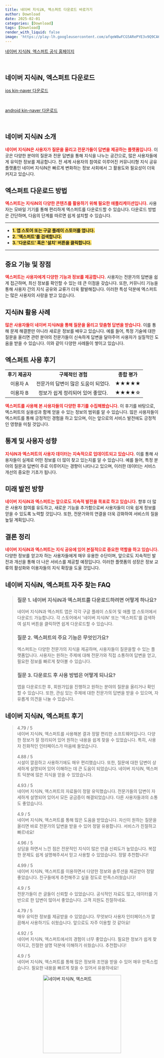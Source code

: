 ```yaml
---
title: 네이버 지식iN, 엑스퍼트 다운로드 바로가기
author: Download
date: 2025-02-01
categories: [Download]
tags: [Download]
render_with_liquid: false
image: 'https://play-lh.googleusercontent.com/afqeW8wFCG5ARePYE3v9Q9CA6o-QQYKCtXd0lB7lGXizVWNr3JVfXzIfFFxD9A4vr0M=s256-rw'
---
```

<p><a class='click-button' title='네이버 지식iN, 엑스퍼트' href='https://kin.naver.com/' rel='nofollow'>네이버 지식iN, 엑스퍼트 공식 홈페이지</a></p><br>
<h2 id='네이버 지식iN, 엑스퍼트_다운로드'>네이버 지식iN, 엑스퍼트 다운로드</h2>
<p><a class="click-button ios" title="kin-naver 다운로드" href="https://apps.apple.com/kr/app/%EB%84%A4%EC%9D%B4%EB%B2%84-%EC%A7%80%EC%8B%9Din-%EC%97%91%EC%8A%A4%ED%8D%BC%ED%8A%B8/id1478082869" rel="nofollow">ios kin-naver 다운로드</a></p><br>
<p><a class="click-button android" title="kin-naver 다운로드" href="https://play.google.comhttps://play.google.com/store/apps/details?id=com.nhn.android.kin" rel="nofollow">android kin-naver 다운로드</a></p><br>


<h2 id='네이버-지식iN-소개'>네이버 지식iN 소개</h2>

<p><b><span style="color: #ee2323;">네이버 지식iN은 사용자가 질문을 올리고 전문가들이 답변을 제공하는 플랫폼입니다.</span></b> 이 곳은 다양한 분야의 질문과 전문 답변을 통해 지식을 나누는 공간으로, 많은 사용자들에게 유익한 정보를 제공합니다. 전 세계 사용자의 참여로 이루어진 커뮤니티형 지식 공유 플랫폼인 네이버 지식iN은 빠르게 변화하는 정보 사회에서 그 활용도와 필요성이 더욱 커지고 있습니다.</p>

<h2 id='엑스퍼트-다운로드-방법'>엑스퍼트 다운로드 방법</h2>

<p><b><span style="color: #ee2323;">엑스퍼트는 지식iN의 다양한 콘텐츠를 활용하기 위해 필요한 애플리케이션입니다.</span></b> 사용자는 모바일 기기를 통해 편리하게 엑스퍼트를 다운로드할 수 있습니다. 다운로드 방법은 간단하며, 다음의 단계를 따르면 쉽게 설치할 수 있습니다.</p>

<hr />

<ul>
    <li><b><span style="background-color: #ffe066;">1. 앱 스토어 또는 구글 플레이 스토어를 엽니다.</span></b></li>
    <li><b><span style="background-color: #ffe066;">2. '엑스퍼트'를 검색합니다.</span></b></li>
    <li><b><span style="background-color: #ffe066;">3. '다운로드' 혹은 '설치' 버튼을 클릭합니다.</span></b></li>
</ul>

<hr />

<h2 id='중요-기능-및-장점'>중요 기능 및 장점</h2>

<p><b><span style="color: #ee2323;">엑스퍼트는 사용자에게 다양한 기능과 정보를 제공합니다.</span></b> 사용자는 전문가의 답변을 쉽게 접근하며, 최신 정보를 확인할 수 있는 데 큰 이점을 갖습니다. 또한, 커뮤니티 기능을 통해 사용자 간의 지식 공유와 교류가 더욱 활발해집니다. 이러한 특성 덕분에 엑스퍼트는 많은 사용자의 사랑을 받고 있습니다.</p>

<h2 id='지식iN-활용-사례'>지식iN 활용 사례</h2>

<p><b><span style="color: #ee2323;">많은 사용자들이 네이버 지식iN을 통해 질문을 올리고 맞춤형 답변을 받습니다.</span></b> 이를 통해 문제 해결뿐만 아니라 새로운 정보를 배우고 있습니다. 예를 들어, 특정 기술에 대한 질문을 올리면 관련 분야의 전문가들이 신속하게 답변을 달아주어 사용자가 실질적인 도움을 받을 수 있습니다. 이와 같이 다양한 사례들이 쌓이고 있습니다.</p>

<h2 id='엑스퍼트-사용-후기'>엑스퍼트 사용 후기</h2>

<table>
    <tr>
        <td style="text-align: center; height: 17px;"><b>후기 제공자</b></td>
        <td style="text-align: center; height: 17px;"><b>구체적인 경험</b></td>
        <td style="text-align: center; height: 17px;"><b>종합 평가</b></td>
    </tr>
    <tr>
        <td style="text-align: center; height: 17px;">이용자 A</td>
        <td style="text-align: center; height: 17px;">전문가의 답변이 많은 도움이 되었다.</td>
        <td style="text-align: center; height: 17px;">★★★★★</td>
    </tr>
    <tr>
        <td style="text-align: center; height: 17px;">이용자 B</td>
        <td style="text-align: center; height: 17px;">정보가 쉽게 정리되어 있어 좋았다.</td>
        <td style="text-align: center; height: 17px;">★★★★☆</td>
    </tr>
</table>

<p><b><span style="color: #ee2323;">엑스퍼트를 사용해 본 사용자들의 다양한 후기를 수집해봤습니다.</span></b> 이 후기를 바탕으로, 엑스퍼트의 실용성과 함께 얻을 수 있는 정보의 범위를 알 수 있습니다. 많은 사용자들이 엑스퍼트를 통해 긍정적인 경험을 하고 있으며, 이는 앞으로의 서비스 발전에도 긍정적인 영향을 미칠 것입니다.</p>

<h2 id='통계-및-사용자-성향'>통계 및 사용자 성향</h2>

<p><b><span style="color: #ee2323;">지식iN과 엑스퍼트의 사용자 데이터는 지속적으로 업데이트되고 있습니다.</span></b> 이를 통해 사용자들이 실제로 어떤 정보를 더 많이 찾고 있는지를 알 수 있습니다. 예를 들어, 특정 분야의 질문과 답변이 주로 이루어지는 경향이 나타나고 있으며, 이러한 데이터는 서비스 개선의 중요한 기초가 됩니다.</p>

<h2 id='미래-발전-방향'>미래 발전 방향</h2>

<p><b><span style="color: #ee2323;">네이버 지식iN과 엑스퍼트는 앞으로도 지속적 발전을 목표로 하고 있습니다.</span></b> 향후 더 많은 사용자 참여를 유도하고, 새로운 기능을 추가함으로써 사용자들이 더욱 쉽게 정보를 얻을 수 있도록 노력할 것입니다. 또한, 전문가와의 연결을 더욱 강화하여 서비스의 질을 높일 계획입니다.</p>

<h2 id='결론-정리'>결론 정리</h2>

<p><b><span style="color: #ee2323;">네이버 지식iN과 엑스퍼트는 지식 공유에 있어 본질적으로 중요한 역할을 하고 있습니다.</span></b> 다양한 정보를 얻고자 하는 사용자들에게 매우 유용한 수단이며, 앞으로도 지속적인 발전과 개선을 통해 더 나은 서비스를 제공할 예정입니다. 이러한 플랫폼의 성장은 정보 교류의 활성화와 이용자들의 지식 확장을 도울 것입니다.</p>


<h2 id='네이버 지식iN, 엑스퍼트_자주_찾는_FAQ'>네이버 지식iN, 엑스퍼트 자주 찾는 FAQ</h2>
<div itemscope="" itemtype="https://schema.org/FAQPage"> 
<blockquote> 
<div itemscope="" itemprop="mainEntity" itemtype="https://schema.org/Question"> 
<h3 itemprop="name">질문 1. 네이버 지식iN과 엑스퍼트를 다운로드하려면 어떻게 하나요?</h3> 
<div itemscope="" itemprop="acceptedAnswer" itemtype="https://schema.org/Answer"> 
<span itemprop="text"> 
<p>네이버 지식iN과 엑스퍼트 앱은 각각 구글 플레이 스토어 및 애플 앱 스토어에서 다운로드 가능합니다. 각 스토어에서 '네이버 지식iN' 또는 '엑스퍼트'를 검색하여 설치 버튼을 클릭하면 쉽게 다운로드할 수 있습니다.</p> 
</span> </div> 

<p></div> </p>

<div itemscope="" itemprop="mainEntity" itemtype="https://schema.org/Question"> 
<h3 itemprop="name">질문 2. 엑스퍼트의 주요 기능은 무엇인가요?</h3> 
<div itemscope="" itemprop="acceptedAnswer" itemtype="https://schema.org/Answer"> 
<span itemprop="text"> 
<p>엑스퍼트는 다양한 전문가의 지식을 제공하며, 사용자들이 질문을할 수 있는 플랫폼입니다. 사용자는 원하는 주제에 대해 전문가와 직접 소통하여 답변을 얻고, 필요한 정보를 빠르게 찾아볼 수 있습니다.</p> 
</span> </div> 

<p></div> </p>

<div itemscope="" itemprop="mainEntity" itemtype="https://schema.org/Question"> 
<h3 itemprop="name">질문 3. 다운로드 후 사용 방법은 어떻게 되나요?</h3> 
<div itemscope="" itemprop="acceptedAnswer" itemtype="https://schema.org/Answer"> 
<span itemprop="text"> 
<p>앱을 다운로드한 후, 회원가입을 진행하고 원하는 분야의 질문을 올리거나 확인할 수 있습니다. 또한, 관심 있는 주제에 대한 전문가의 답변을 받을 수 있으며, 자유롭게 의견을 나눌 수 있습니다.</p> 
</span> </div> 

<p></div> </p>

<p></blockquote> 
</div></p>
<h2 id='네이버 지식iN, 엑스퍼트_후기'>네이버 지식iN, 엑스퍼트 후기</h2>
<div itemscope itemtype="https://schema.org/Product">
  <blockquote>
  <div itemprop="review" itemscope itemtype="https://schema.org/Review">
      <div itemprop="reviewRating" itemscope itemtype="https://schema.org/Rating"> <span itemprop="ratingValue">4.79</span> / <span itemprop="bestRating">5</span> </div>
      <span itemprop="reviewBody">네이버 지식iN, 엑스퍼트를 사용해본 결과 정말 편리한 소프트웨어입니다. 다양한 정보가 잘 정리되어 있어 원하는 내용을 쉽게 찾을 수 있었습니다. 특히, 사용자 친화적인 인터페이스가 마음에 들었습니다.</span>
  </div>
  <br>
  <div itemprop="review" itemscope itemtype="https://schema.org/Review">
      <div itemprop="reviewRating" itemscope itemtype="https://schema.org/Rating"> <span itemprop="ratingValue">4.88</span> / <span itemprop="bestRating">5</span> </div>
      <span itemprop="reviewBody">시설이 깔끔하고 사용하기에도 매우 편리했습니다. 또한, 질문에 대한 답변이 상세하게 설명되어 있어 이해하는 데 큰 도움이 되었습니다. 네이버 지식iN, 엑스퍼트 덕분에 많은 지식을 얻을 수 있었습니다.</span>
  </div>
  <br>
  <div itemprop="review" itemscope itemtype="https://schema.org/Review">
      <div itemprop="reviewRating" itemscope itemtype="https://schema.org/Rating"> <span itemprop="ratingValue">4.93</span> / <span itemprop="bestRating">5</span> </div>
      <span itemprop="reviewBody">네이버 지식iN, 엑스퍼트의 자료들이 정말 유익했습니다. 전문가들의 답변이 자세하게 설명되어 있어서 모든 궁금증이 해결되었습니다. 다른 사용자들과의 소통도 좋았습니다.</span>
  </div>
  <br>
  <div itemprop="review" itemscope itemtype="https://schema.org/Review">
      <div itemprop="reviewRating" itemscope itemtype="https://schema.org/Rating"> <span itemprop="ratingValue">4.9</span> / <span itemprop="bestRating">5</span> </div>
      <span itemprop="reviewBody">네이버 지식iN, 엑스퍼트를 통해 많은 도움을 받았습니다. 자신이 원하는 질문을 올리면 바로 전문가의 답변을 받을 수 있어 정말 유용합니다. 서비스가 친절하고 빠르네요!</span>
  </div>
  <br>
  <div itemprop="review" itemscope itemtype="https://schema.org/Review">
      <div itemprop="reviewRating" itemscope itemtype="https://schema.org/Rating"> <span itemprop="ratingValue">4.96</span> / <span itemprop="bestRating">5</span> </div>
      <span itemprop="reviewBody">상담을 하면서 느낀 점은 전문적인 지식이 많은 만큼 신뢰도가 높았습니다. 복잡한 문제도 쉽게 설명해주셔서 믿고 사용할 수 있었습니다. 정말 추천합니다!</span>
  </div>
  <br>
  <div itemprop="review" itemscope itemtype="https://schema.org/Review">
      <div itemprop="reviewRating" itemscope itemtype="https://schema.org/Rating"> <span itemprop="ratingValue">4.99</span> / <span itemprop="bestRating">5</span> </div>
      <span itemprop="reviewBody">네이버 지식iN, 엑스퍼트를 이용하면서 다양한 정보와 솔루션을 제공받아 정말 좋았습니다. 친구들에게 추천해주고 싶을 정도로 만족스러웠습니다!</span>
  </div>
  <br>
  <div itemprop="review" itemscope itemtype="https://schema.org/Review">
      <div itemprop="reviewRating" itemscope itemtype="https://schema.org/Rating"> <span itemprop="ratingValue">4.9</span> / <span itemprop="bestRating">5</span> </div>
      <span itemprop="reviewBody">전문가들이 쓴 글들이 신뢰할 수 있었습니다. 공식적인 자료도 많고, 데이터를 기반으로 한 답변이 많아서 좋았습니다. 고객 지원도 친절하네요.</span>
  </div>
  <br>
  <div itemprop="review" itemscope itemtype="https://schema.org/Review">
      <div itemprop="reviewRating" itemscope itemtype="https://schema.org/Rating"> <span itemprop="ratingValue">4.79</span> / <span itemprop="bestRating">5</span> </div>
      <span itemprop="reviewBody">매우 유익한 정보를 제공받을 수 있었습니다. 무엇보다 사용자 인터페이스가 깔끔해서 사용하기도 쉬웠습니다. 앞으로도 자주 이용할 것 같아요!</span>
  </div>
  <br>
  <div itemprop="review" itemscope itemtype="https://schema.org/Review">
      <div itemprop="reviewRating" itemscope itemtype="https://schema.org/Rating"> <span itemprop="ratingValue">4.92</span> / <span itemprop="bestRating">5</span> </div>
      <span itemprop="reviewBody">네이버 지식iN, 엑스퍼트에서의 경험이 너무 좋았습니다. 필요한 정보가 쉽게 찾아지고, 친절한 설명 덕분에 이해하기 쉬웠습니다. 추천합니다!</span>
  </div>
  <br>
  <div itemprop="review" itemscope itemtype="https://schema.org/Review">
      <div itemprop="reviewRating" itemscope itemtype="https://schema.org/Rating"> <span itemprop="ratingValue">4.9</span> / <span itemprop="bestRating">5</span> </div>
      <span itemprop="reviewBody">네이버 지식iN, 엑스퍼트를 통해 많은 정보와 조언을 받을 수 있어 매우 만족스럽습니다. 필요한 내용을 빠르게 찾을 수 있어서 유용하네요!</span>
  </div>
  </blockquote>
</div>
<figure class="image" style="display: flex; justify-content: center; align-items: center; margin: 0;"><img src="https://play-lh.googleusercontent.com/afqeW8wFCG5ARePYE3v9Q9CA6o-QQYKCtXd0lB7lGXizVWNr3JVfXzIfFFxD9A4vr0M=s256-rw" alt="네이버 지식iN, 엑스퍼트" width="256" height="256" style="max-width: 100%; height: auto;"></figure>